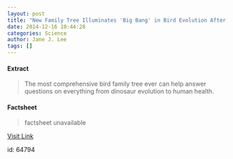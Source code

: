 ```yaml
---
layout: post
title: "New Family Tree Illuminates 'Big Bang' in Bird Evolution After Dinosaur Extinction"
date: 2014-12-16 10:44:28
categories: Science
author: Jane J. Lee
tags: []
---
```



#### Extract
>The most comprehensive bird family tree ever can help answer questions on everything from dinosaur evolution to human health.

#### Factsheet
>factsheet unavailable

[Visit Link](http://feeds.nationalgeographic.com/~r/ng/News/News_Main/~3/fEMIf0qXYfM/)

id:   64794
